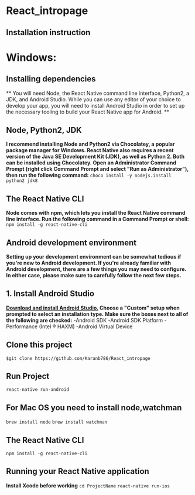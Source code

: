 # React_intropage #
## Installation instruction ##
# Windows:
## Installing dependencies ##
** You will need Node, the React Native command line interface, Python2, a JDK, and Android Studio. While you can use any editor of your choice to develop your app, you will need to install Android Studio in order to set up the necessary tooling to build your React Native app for Android. **
## Node, Python2, JDK ##
**I recommend installing Node and Python2 via Chocolatey, a popular package manager for Windows. React Native also requires a recent version of the Java SE Development Kit (JDK), as well as Python 2. Both can be installed using Chocolatey. Open an Administrator Command Prompt (right click Command Prompt and select "Run as Administrator"), then run the following command:**
``` choco install -y nodejs.install python2 jdk8 ```
## The React Native CLI ##
**Node comes with npm, which lets you install the React Native command line interface. Run the following command in a Command Prompt or shell:**
``` npm install -g react-native-cli ```
## Android development environment ##
**Setting up your development environment can be somewhat tedious if you're new to Android development. If you're already familiar with Android development, there are a few things you may need to configure. In either case, please make sure to carefully follow the next few steps.**
## 1. Install Android Studio ##
**[Download and install Android Studio.](https://developer.android.com/studio/index.html) Choose a "Custom" setup when prompted to select an installation type. Make sure the boxes next to all of the following are checked:**
-Android SDK
-Android SDK Platform
-Performance (Intel ® HAXM)
-Android Virtual Device
## Clone this project ##
``` $git clone https://github.com/Karanb786/React_intropage ```
## Run Project ##
``` react-native run-android ```
## For Mac OS you need to install node,watchman ##
``` brew install node ```
``` brew install watchman ```

## The React Native CLI ##
``` npm install -g react-native-cli ```
## Running your React Native application ##
**Install Xcode before working**
``` cd ProjectName ```
``` react-native run-ios ```


